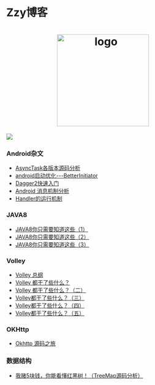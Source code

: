 # Zzy博客
<h1 align="center">
  <img src="https://pic1.zhimg.com/80/v2-31d6b54cc0dfd389835140c886a94c81_720w.jpg" height="240" width="240"  alt="logo" />
 </h1>
 
 ![](https://img.shields.io/badge/language-java-orange.svg)
 
### Android杂文
 - [AsyncTask各版本源码分析](https://github.com/121880399/zzy_blog/blob/master/blog/android/AsyncTask.md)
 - [android启动优化---BetterInitiator](https://github.com/121880399/zzy_blog/blob/master/blog/android/BetterInitiator.md)
 - [Dagger2快速入门](https://github.com/121880399/zzy_blog/blob/master/blog/android/Dagger2.md)
 - [Android 消息机制分析](https://github.com/121880399/zzy_blog/blob/master/blog/handle/Android_message.md)
 - [Handler的运行机制](https://github.com/121880399/zzy_blog/blob/master/blog/handle/Handler.md)

### JAVA8
 - [JAVA8你只需要知道这些（1）](https://github.com/121880399/zzy_blog/blob/master/blog/java8/JAVA8(1).md)
 - [JAVA8你只需要知道这些（2）](https://github.com/121880399/zzy_blog/blob/master/blog/java8/JAVA8(2).md)
 - [JAVA8你只需要知道这些（3）](https://github.com/121880399/zzy_blog/blob/master/blog/java8/JAVA8(3).md)


 ### Volley
  - [Volley 总纲](https://github.com/121880399/zzy_blog/blob/master/blog/volley/Volley1.md)
  - [Volley 都干了些什么？](https://github.com/121880399/zzy_blog/blob/master/blog/volley/Volley2.md)
  - [Volley 都干了些什么？（二）](https://github.com/121880399/zzy_blog/blob/master/blog/volley/Volley3.md)
  - [Volley都干了些什么？（三）](https://github.com/121880399/zzy_blog/blob/master/blog/volley/Volley4.md)
  - [Volley都干了些什么？（四）](https://github.com/121880399/zzy_blog/blob/master/blog/volley/Volley5.md)
  - [Volley都干了些什么？（五）](https://github.com/121880399/zzy_blog/blob/master/blog/volley/Volley6.md)
 
 ### OKHttp
  - [Okhttp 源码之旅](https://github.com/121880399/zzy_blog/blob/master/blog/okhttp/Okhttp.md)

 ### 数据结构
  - [我赌5块钱，你能看懂红黑树！（TreeMap源码分析）](https://github.com/121880399/zzy_blog/blob/master/blog/datastruct/TreeMap.md)
  
